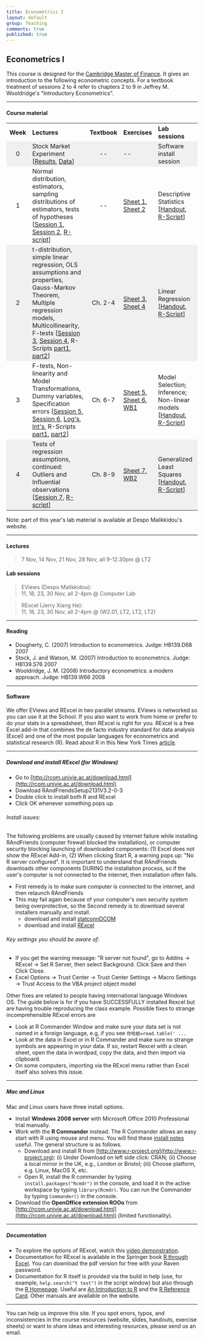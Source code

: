 ```yaml
---
title: Econometrics I
layout: default
group: Teaching
comments: true
published: true
---
```




## Econometrics I

This course is designed for the [Cambridge Master of Finance](http://www.jbs.cam.ac.uk/programmes/master-of-finance-mfin/). It gives an introduction to the following econometric concepts. For a textbook treatment of sessions 2 to 4 refer to chapters 2 to 9 in Jeffrey M. Wooldridge's "Introductory Econometrics".

***

#### Course material

<TABLE WIDTH="100%"> 
<TR>
<TH align="center" WIDTH="10%"> Week </TH>
<TH align="left" WIDTH="40%">Lectures  </TH>
<TH align="center" WIDTH="10%">Textbook </TH>
<TH align="left" WIDTH="10%">Exercises </TH>
<TH align="left" WIDTH="30%">Lab sessions </TH>
</TR>
<TR bgcolor="#f0f0f0">
<TD align="center">0</TD>
<TD >Stock Market Experiment [<a href="/teaching/quant1/docs/sme.png">Results</a>, <a href="/teaching/quant1/docs/sme.csv">Data</a>]</TD>
<TD align="center">--</TD>
<TD >--</TD>
<TD >Software install session</TD>
</TR>
<TR>
<TD align="center">1</TD>
<TD >Normal distribution, estimators, sampling distributions of estimators, tests of hypotheses [<a href="docs/lecture1.pdf">Session 1</a>, <a href="docs/lecture2.pdf">Session 2</a>, <a href="docs/Lecture1.html">R-script</a>]</TD>
<TD align="center">--</TD>
<TD ><a href="docs/Quiz1Qs.pdf">Sheet 1</a>, <a href="docs/Quiz2Qs.pdf">Sheet 2</a></TD>
<TD >Descriptive Statistics [<a href="docs/MFinLabSession1.pdf">Handout</a>, <a href="docs/CompLabSession1.html">R-Script</a>]</TD>
</TR>
<TR bgcolor="#f0f0f0">
<TD align="center">2</TD>
<TD >t-distribution, simple linear regression, OLS assumptions and properties, Gauss-Markov Theorem, Multiple regression models, Multicollinearity, F-tests [<a href="docs/lecture3.pdf">Session 3</a>, <a href="docs/lecture4.pdf">Session 4</a>, R-Scripts <a href="docs/Lecture2a.html">part1</a>, <a href="docs/Lecture2b.html">part2</a>]</TD>
<TD align="center">Ch. 2-4</TD>
<TD ><a href="docs/Quiz3Qs.pdf">Sheet 3</a>, <a href="docs/Quiz4Qs.pdf">Sheet 4</a></TD>
<TD >Linear Regression [<a href="docs/MFinLabSession1.pdf">Handout</a>, <a href="docs/CompLabSession1.html">R-Script</a>]</TD>
</TR>
<TR>
<TD align="center">3</TD>
<TD >F-tests, Non-linearity and Model Transformations, Dummy variables, Specification errors [<a href="docs/lecture5.pdf">Session 5</a>, <a href="docs/lecture6.pdf">Session 6</a>, <a href="docs/logmodels.pdf">Log's</a>, <a href="docs/interactions.pdf">Int's</a>, R-Scripts <a href="docs/Lecture3a.html">part1</a>, <a href="docs/Lecture3b.html">part2</a>]</TD>
<TD align="center">Ch. 6-7</TD>
<TD ><a href="docs/Quiz5Qs.pdf">Sheet 5</a>, <a href="docs/Quiz6Qs.pdf">Sheet 6</a>, <a href="docs/Workbook1.pdf">WB1</a></TD>
<TD >Model Selection; Inference; Non-linear models [<a href="docs/MFinLabSession2.pdf">Handout</a>, <a href="docs/CompLabSession2.html">R-Script</a>]</TD>
</TR>
<TR bgcolor="#f0f0f0">
<TD align="center">4</TD>
<TD >Tests of regression assumptions, continued: Outliers and Influential observations [<a href="docs/lecture7.pdf">Session 7</a>, <a href="docs/Lecture4.html">R-script</a>]</TD>
<TD align="center">Ch. 8-9</TD>
<TD ><a href="docs/Quiz7Qs.pdf">Sheet 7</a>, <a href="docs/Assignments/Workbook2.pdf">WB2</a></TD>
<TD >Generalized Least Squares [<a href="docs/MFinLabSession3.pdf">Handout</a>, <a href="docs/CompLabSession3.html">R-Script</a>]</TD>
</TR>
</TABLE>
Note: part of this year's lab material is available at Despo Malikkidou's website.

***

#### Lectures

> 7 Nov, 14 Nov, 21 Nov, 28 Nov, all 9-12.30pm @ LT2  

#### Lab sessions

> EViews (Despo Malikkidou): <br>
> 11, 18, 23, 30 Nov, all 2-4pm @ Computer Lab

<!-- -->

> RExcel (Jerry Xiang He): <br>
> 11, 18, 23, 30 Nov, all 2-4pm @ (W2.01, LT2, LT2, LT2)

***

####  Reading
- Dougherty, C. (2007) Introduction to econometrics. Judge: HB139.D68 2007
- Stock, J. and Watson, M. (2007) Introduction to econometrics. Judge: HB139.S76 2007
- Wooldridge, J. M. (2008) Introductory econometrics: a modern approach. Judge: HB139.W66 2008

***

#### Software

We offer EViews and RExcel in two parallel streams. EViews is networked so you can use it at the School. If you also want to work from home or prefer to do your stats in a spreadsheet, then RExcel is right for you. RExcel is a free Excel add-in that combines the de facto industry standard for data analysis (Excel) and one of the most popular languages for econometrics and statistical research (R). Read about R in this New York Times [article](http://www.nytimes.com/2009/01/07/technology/business-computing/07program.html?_r=1).

***

##### Download and install RExcel (for Windows)

- Go to [http://rcom.univie.ac.at/download.html](http://rcom.univie.ac.at/download.html)
- Download RAndFriendsSetup2131V3.2-0-3 
- Double click to install both R and RExcel 
- Click OK whenever something pops up.

###### Install issues:

The following problems are usually caused by internet failure while installing RAndFriends (computer firewall blocked the installation), or computer security blocking launching of downloaded components: (1) Excel does not show the RExcel Add-in, (2) When clicking Start R, a warning pops up: "No R server configured". It is important to understand that RAndFriends downloads other components DURING the installation process, so if the user's computer is not connected to the internet, then installation often fails.

- First remedy is to make sure computer is connected to the internet, and then relaunch RAndFriends
- This may fail again because of your computer's own security system being overprotective, so the Second remedy is to download several installers manually and install.
  - download and install [statconnDCOM](http://rcom.univie.ac.at/download/current/statconnDCOM.latest.exe) 
  - download and install [RExcel](http://rcom.univie.ac.at/download/RExcel.distro/RExcelInst.latest.exe)

###### Key settings you should be aware of:

- If you get the warning message: "R server not found", go to Addins -> RExcel -> Set R Server, then select Background. Click Save and then Click Close.
- Excel Options -> Trust Center -> Trust Center Settings -> Macro Settings -> Trust Access to the VBA project object model

Other fixes are related to people having international language Windows OS. The guide below is for if you have SUCCESSFULLY installed Rexcel but are having trouble reproducing the class example. Possible fixes to strange incomprehensible RExcel errors are

- Look at R Commander Window and make sure your data set is not named in a foreign language, e.g, if you see `你哈蛤=read.table(' ...`
- Look at the data in Excel or in R Commander and make sure no strange symbols are appearing in your data. If so, restart Rexcel with a clean sheet, open the data in wordpad, copy the data, and then import via clipboard.
- On some computers, importing via the RExcel menu rather than Excel itself also solves this issue.

***

##### Mac and Linux

Mac and Linux users have three install options.

- Install **Windows 2008 server** with Microsoft Office 2010 Professional trial manually.
- Work with the **R Commander** instead. The R Commander allows an easy start with R using mouse and menu. You will find these [install notes](http://socserv.mcmaster.ca/jfox/Misc/Rcmdr/installation-notes.html) useful. The general structure is as follows.
  - Download and install R from [http://www.r-project.org](http://www.r-project.org): (i) Under Download on left side click: CRAN; (ii) Choose a local mirror in the UK, e.g., London or Bristol; (iii) Choose platform, e.g. Linux, MacOS X, etc.
  - Open R, install the R commander by typing `install.packages("Rcmdr")` in the console, and load it in the active workspace by typing `library(Rcmdr)`. You can run the Commander by typing `Commander()` in the console.
- Download the **OpenOffice extension ROOo** from [http://rcom.univie.ac.at/download.html](http://rcom.univie.ac.at/download.html) (limited functionality).

***

##### Documentation

- To explore the options of RExcel, watch this [video demonstration](http://rcom.univie.ac.at/RExcelDemo).
- Documentation for RExcel is available in the Springer book [R through Excel](http://www.springerlink.com/content/978-1-4419-0051-7/#section=654722&page=1). You can download the pdf version for free with your Raven password.
- Documentation for R itself is provided via the build in help (use, for example, `help.search("t test")` in the script window) but also through the [R Homepage](http://www.r-project.org/). Useful are [An Introduction to R](http://cran.r-project.org/doc/manuals/R-intro.pdf) and the [R Reference Card](http://cran.r-project.org/doc/contrib/Short-refcard.pdf). Other manuals are available on the website.

***

You can help us improve this site. If you spot errors, typos, and inconsistencies in the course resources (website, slides, handouts, exercise sheets) or want to share ideas and interesting resources, please send us an email.
